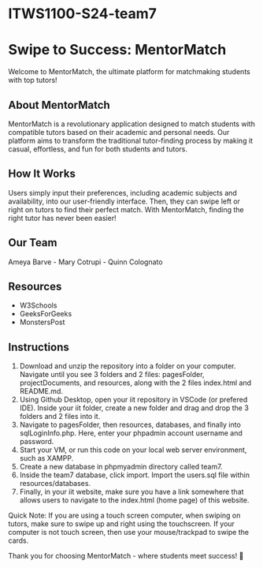 # ITWS1100-S24-team7
# Swipe to Success: MentorMatch

Welcome to MentorMatch, the ultimate platform for matchmaking students with top tutors!

## About MentorMatch

MentorMatch is a revolutionary application designed to match students with compatible tutors based on their academic and personal needs. Our platform aims to transform the traditional tutor-finding process by making it casual, effortless, and fun for both students and tutors.

## How It Works

Users simply input their preferences, including academic subjects and availability, into our user-friendly interface. Then, they can swipe left or right on tutors to find their perfect match. With MentorMatch, finding the right tutor has never been easier!

## Our Team

Ameya Barve - Mary Cotrupi - Quinn Colognato

## Resources
- W3Schools
- GeeksForGeeks
- MonstersPost

## Instructions
1. Download and unzip the repository into a folder on your computer. Navigate until you see 3 folders and 2 
files: pagesFolder, projectDocuments, and resources, along with the 2 files index.html and README.md.
2. Using Github Desktop, open your iit repository in VSCode (or prefered IDE). Inside your iit folder, create a new folder and drag and drop the 3 folders and 2 files into it. 
3. Navigate to pagesFolder, then resources, databases, and finally into sqlLoginInfo.php. Here, enter your phpadmin account username and password.
4. Start your VM, or run this code on your local web server environment, such as XAMPP.
5. Create a new database in phpmyadmin directory called team7.
6. Inside the team7 database, click import. Import the users.sql file within resources/databases.
7. Finally, in your iit website, make sure you have a link somewhere that allows users to navigate to the index.html (home page) of this website.

Quick Note: If you are using a touch screen computer, when swiping on tutors, make sure to swipe up and right using the touchscreen. If your computer is not touch screen, then use your mouse/trackpad to swipe the cards. 

Thank you for choosing MentorMatch - where students meet success! 🚀
